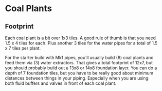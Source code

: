 # Coal Plants

## Footprint

Each coal plant is a bit over 1x3 tiles.  A good rule of thumb is that you need 1.5 x 4 tiles for each.  Plus another 3 tiles for the water pipes for a total of 1.5 x 7 tiles per plant.  

For the starter build with Mk1 pipes, you'll usually build (8) coal plants and feed them via (3) water extractors.  That gives a total footprint of 12x7, but you should probably build out a 13x8 or 14x8 foundation layer.  You can do a depth of 7 foundation tiles, but you have to be really good about minimum distances between things in your piping.  Especially when you are using both fluid buffers and valves in front of each coal plant.

